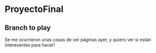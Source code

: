 # ProyectoFinal
## Branch to play

Se me ocurrieron unas cosas de ver páginas ayer, y quiero ver si están interesantes para hacer!